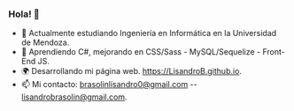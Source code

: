 ### Hola! 👋
- 🔭 Actualmente estudiando Ingeniería en Informática en la Universidad de Mendoza.
- 🌱 Aprendiendo C#, mejorando en CSS/Sass - MySQL/Sequelize - Front-End JS.
- 🌍 Desarrollando mi página web. https://LisandroB.github.io.
- 📫 Mi contacto: brasolinlisandro0@gmail.com -- lisandrobrasolin@gmail.com.


<!--
**LisandroB/LisandroB** is a ✨ _special_ ✨ repository because its `README.md` (this file) appears on your GitHub profile.

